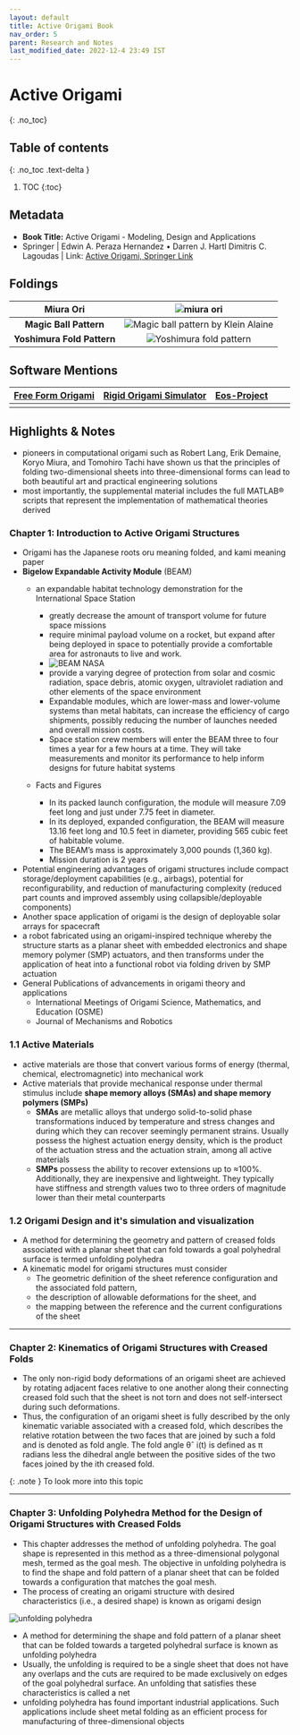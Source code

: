 ```yaml
---
layout: default
title: Active Origami Book
nav_order: 5
parent: Research and Notes
last_modified_date: 2022-12-4 23:49 IST 
---
```


# Active Origami
{: .no_toc}


## Table of contents
{: .no_toc .text-delta }

1. TOC
{:toc}


## Metadata

- **Book Title:** Active Origami - Modeling, Design and Applications
- Springer | Edwin A. Peraza Hernandez • Darren J. Hartl Dimitris C. Lagoudas | Link: [Active Origami, Springer Link](https://link.springer.com/book/10.1007/978-3-319-91866-2)

## Foldings

| **Miura Ori** | ![miura ori](https://i.imgur.com/4yI97AG.png) |
| :---: | :---: |
| **Magic Ball Pattern** | ![Magic ball pattern by Klein Alaine](https://archigami.files.wordpress.com/2014/07/origami_magic_balls_by_kleinalaine.jpg?w=510&h=339) |  
| **Yoshimura Fold Pattern** | ![Yoshimura fold pattern](https://i.pinimg.com/originals/c4/87/d7/c487d72f54868a280def9d140cf9bb1f.jpg) |



## Software Mentions

| [Free Form Origami](https://tsg.ne.jp/TT/software/) | [Rigid Origami Simulator](https://tsg.ne.jp/TT/software/) | [Eos-Project](https://www.i-eos.org/) |  |  |
| :---: | :---: | :---: | :---: | :---: |
|  |  |  |  |  |

## Highlights & Notes

- pioneers in computational origami such as Robert Lang, Erik Demaine, Koryo Miura, and Tomohiro Tachi have shown us that the principles of folding two-dimensional sheets into three-dimensional forms can lead to both beautiful art and practical engineering solutions
- most importantly, the supplemental material includes the full MATLAB® scripts that represent the implementation of mathematical theories derived

### Chapter 1: Introduction to Active Origami Structures

- Origami has the Japanese roots oru meaning folded, and kami meaning paper
- **Bigelow Expandable Activity Module** (BEAM)
	- an expandable habitat technology demonstration for the International Space Station
	    -  greatly decrease the amount of transport volume for future space missions
	    - require minimal payload volume on a rocket, but expand after being deployed in space to potentially provide a comfortable area for astronauts to live and work.
	    - ![BEAM NASA](https://www.nasa.gov/sites/default/files/thumbnails/image/beam-expansion-time-lapse-fast.gif)
	    -  provide a varying degree of protection from solar and cosmic radiation, space debris, atomic oxygen, ultraviolet radiation and other elements of the space environment
	    - Expandable modules, which are lower-mass and lower-volume systems than metal habitats, can increase the efficiency of cargo shipments, possibly reducing the number of launches needed and overall mission costs.
	    - Space station crew members will enter the BEAM three to four times a year for a few hours at a time. They will take measurements and monitor its performance to help inform designs for future habitat systems

	- Facts and Figures
		- In its packed launch configuration, the module will measure 7.09 feet long and just under 7.75 feet in diameter.
		- In its deployed, expanded configuration, the BEAM will measure 13.16 feet long and 10.5 feet in diameter, providing 565 cubic feet of habitable volume.
		- The BEAM’s mass is approximately 3,000 pounds (1,360 kg).
		- Mission duration is 2 years
- Potential engineering advantages of origami structures include compact storage/deployment capabilities (e.g., airbags), potential for reconfigurability, and reduction of manufacturing complexity (reduced part counts and improved assembly using collapsible/deployable components)
- Another space application of origami is the design of deployable solar arrays for spacecraft
- a robot fabricated using an origami-inspired technique whereby the structure starts as a planar sheet with embedded electronics and shape memory polymer (SMP) actuators, and then transforms under the application of heat into a functional robot via folding driven by SMP actuation 
- General Publications of advancements in origami theory and applications
	- International Meetings of Origami Science, Mathematics, and Education (OSME)
	- Journal of Mechanisms and Robotics

### 1.1 Active Materials

- active materials are those that convert various forms of energy (thermal, chemical, electromagnetic) into mechanical work
- Active materials that provide mechanical response under thermal stimulus include **shape memory alloys (SMAs) and shape memory polymers (SMPs)**
	- **SMAs** are metallic alloys that undergo solid-to-solid phase transformations induced by temperature and stress changes and during which they can recover seemingly permanent strains. Usually possess the highest actuation energy density, which is the product of the actuation stress and the actuation strain, among all active materials
	- **SMPs** possess the ability to recover extensions up to ≈100%. Additionally, they are inexpensive and lightweight. They typically have stiffness and strength values two to three orders of magnitude lower than their metal counterparts

### 1.2 Origami Design and it's simulation and visualization

- A method for determining the geometry and pattern of creased folds associated with a planar sheet that can fold towards a goal polyhedral surface is termed unfolding polyhedra
- A kinematic model for origami structures must consider 
	- The geometric definition of the sheet reference configuration and the associated fold pattern, 
	- the description of allowable deformations for the sheet, and 
	- the mapping between the reference and the current configurations of the sheet

---

### Chapter 2: Kinematics of Origami Structures with Creased Folds

- The only non-rigid body deformations of an origami sheet are achieved by rotating adjacent faces relative to one another along their connecting creased fold such that the sheet is not torn and does not self-intersect during such deformations. 
- Thus, the configuration of an origami sheet is fully described by the only kinematic variable associated with a creased fold, which describes the relative rotation between the two faces that are joined by such a fold and is denoted as fold angle. The fold angle θˆ i(t) is defined as π radians less the dihedral angle between the positive sides of the two faces joined by the ith creased fold.

{: .note } 
To look more into this topic

---

### Chapter 3: Unfolding Polyhedra Method for the Design of Origami Structures with Creased Folds

- This chapter addresses the method of unfolding polyhedra. The goal shape is represented in this method as a three-dimensional polygonal mesh, termed as the goal mesh. The objective in unfolding polyhedra is to find the shape and fold pattern of a planar sheet that can be folded towards a configuration that matches the goal mesh.
- The process of creating an origami structure with desired characteristics (i.e., a desired shape) is known as origami design

![unfolding polyhedra](https://i.imgur.com/NAAyDOj.png)

- A method for determining the shape and fold pattern of a planar sheet that can be folded towards a targeted polyhedral surface is known as unfolding polyhedra
- Usually, the unfolding is required to be a single sheet that does not have any overlaps and the cuts are required to be made exclusively on edges of the goal polyhedral surface. An unfolding that satisfies these characteristics is called a net
- unfolding polyhedra has found important industrial applications. Such applications include sheet metal folding as an efficient process for manufacturing of three-dimensional objects

